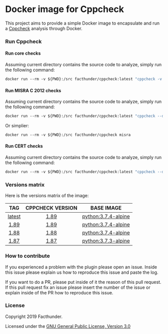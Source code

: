 # Docker image for Cppcheck

This project aims to provide a simple Docker image to encapsulate and run a [Cppcheck](https://github.com/danmar/cppcheck) analysis through Docker.

### Run Cppcheck

#### Run core checks
Assuming current directory contains the source code to analyze, simply run the following command:
```Dockerfile
docker run --rm -v ${PWD}:/src facthunder/cppcheck:latest "cppcheck -v --xml --enable=all . 2> report.xml"
```

#### Run MISRA C 2012 checks
Assuming current directory contains the source code to analyze, simply run the following command:
```Dockerfile
docker run --rm -v ${PWD}:/src facthunder/cppcheck:latest "cppcheck --dump .; misra.py *.dump 2>report.xml"
```
Or simplier:
```Dockerfile
docker run --rm -v ${PWD}:/src facthunder/cppcheck misra
```

#### Run CERT checks
Assuming current directory contains the source code to analyze, simply run the following command:
```Dockerfile
docker run --rm -v ${PWD}:/src facthunder/cppcheck:latest "cppcheck --dump .; cert.py *.dump 2>report.xml"
```

### Versions matrix
Here is the versions matrix of the image:

|                          TAG                           |                       CPPCHECK VERSION                       |                        BASE IMAGE                      |
|:------------------------------------------------------:|:------------------------------------------------------------:|:------------------------------------------------------:|
| [latest](https://hub.docker.com/r/facthunder/cppcheck) | [1.89](https://github.com/danmar/cppcheck/releases/tag/1.89) | [python:3.7.4-alpine](https://hub.docker.com/_/python) |
|  [1.89](https://hub.docker.com/r/facthunder/cppcheck)  | [1.89](https://github.com/danmar/cppcheck/releases/tag/1.89) | [python:3.7.4-alpine](https://hub.docker.com/_/python) |
|  [1.88](https://hub.docker.com/r/facthunder/cppcheck)  | [1.88](https://github.com/danmar/cppcheck/releases/tag/1.88) | [python:3.7.4-alpine](https://hub.docker.com/_/python) |
|  [1.87](https://hub.docker.com/r/facthunder/cppcheck)  | [1.87](https://github.com/danmar/cppcheck/releases/tag/1.87) | [python:3.7.3-alpine](https://hub.docker.com/_/python) |

### How to contribute
If you experienced a problem with the plugin please open an issue. Inside this issue please explain us how to reproduce this issue and paste the log.

If you want to do a PR, please put inside of it the reason of this pull request. If this pull request fix an issue please insert the number of the issue or explain inside of the PR how to reproduce this issue.

### License
Copyright 2019 Facthunder.

Licensed under the [GNU General Public License, Version 3.0](https://www.gnu.org/licenses/gpl.txt)
